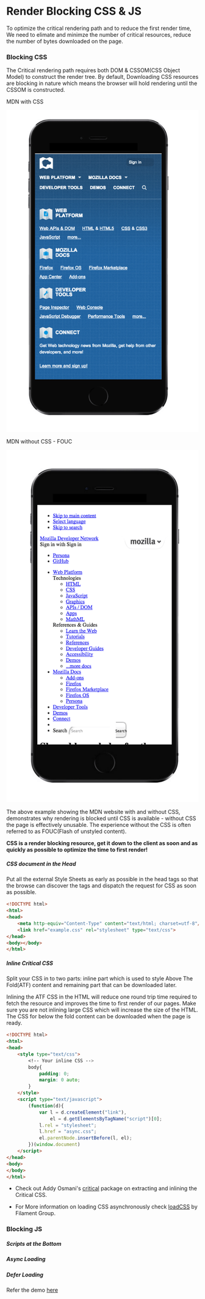 # Render Blocking CSS & JS 

To optimize the critical rendering path and to reduce the first render time, We need to elimate and minimze the number of critical resources, reduce the number of bytes downloaded on the page. 

### Blocking CSS

The Critical rendering path requires both DOM & CSSOM(CSS Object Model) to construct the render tree. By default, Downloading CSS resources are blocking in nature which means the browser will hold rendering until the CSSOM is constructed. 

MDN with CSS

![image](https://raw.githubusercontent.com/vigneshshanmugam/network-performance-content-kit/gh-pages/static/mdn_with_css.png)

MDN without CSS - FOUC

![image](https://raw.githubusercontent.com/vigneshshanmugam/network-performance-content-kit/gh-pages/static/mdn_without_css.png)

The above example showing the MDN website with and without CSS, demonstrates why rendering is blocked until CSS is available - without CSS the page is effectively unusable. The experience without the CSS is often referred to as FOUC(Flash of unstyled content).

**CSS is a render blocking resource, get it down to the client as soon and as quickly as possible to optimize the time to first render!**

##### CSS document in the Head

Put all the external Style Sheets as early as possible in the head tags so that the browse can discover the <link> tags and dispatch the request for CSS as soon as possible.

```html
<!DOCTYPE html>
<html>
<head>
    <meta http-equiv="Content-Type" content="text/html; charset=utf-8"/>
    <link href="example.css" rel="stylesheet" type="text/css">
</head>
<body></body>
</html>
```

##### Inline Critical CSS

Split your CSS in to two parts: inline part which is used to style Above The Fold(ATF) content and remaining part that can be downloaded later.

Inlining the ATF CSS in the HTML will reduce one round trip time required to fetch the resource and improves the time to first render of our pages. Make sure you are not inlining large CSS which will increase the size of the HTML.
The CSS for below the fold content can be downloaded when the page is ready.

```html
<!DOCTYPE html>
<html>
<head>
    <style type="text/css">
        <!-- Your inline CSS -->
        body{
            padding: 0;
            margin: 0 auto;
        }
    </style>
    <script type="text/javascript">
        (function(d){
            var l = d.createElement("link"), 
                el = d.getElementsByTagName("script")[0];
            l.rel = "stylesheet";
            l.href = "async.css";
            el.parentNode.insertBefore(l, el);
        })(window.document)
    </script>
</head>
<body>
</body>
</html>
```

 + Check out Addy Osmani's [critical](https://github.com/addyosmani/critical) package on extracting and inlining the Critical CSS. 

 + For More information on loading CSS asynchronously check [loadCSS](https://github.com/filamentgroup/loadCSS) by Filament Group.

### Blocking JS


##### Scripts at the Bottom


##### Async Loading


##### Defer Loading


Refer the demo [here](https://github.com/vigneshshanmugam/network-performance-content-kit/tree/gh-pages/demos/script-loading)

